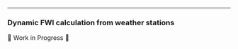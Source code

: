 ------------------------------------------------------------------------

### **Dynamic FWI calculation from weather stations**

🚧 Work in Progress 🚧
